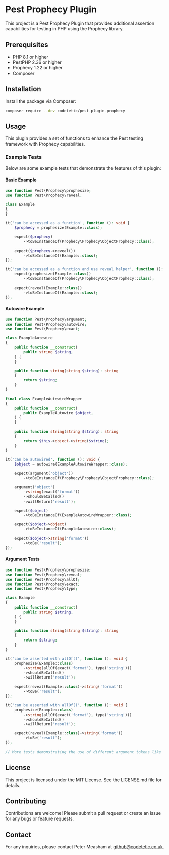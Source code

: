 # Pest Prophecy Plugin

This project is a Pest Prophecy Plugin that provides additional assertion capabilities for testing in PHP using the Prophecy library.

## Prerequisites

- PHP 8.1 or higher
- PestPHP 2.36 or higher
- Prophecy 1.22 or higher
- Composer

## Installation

Install the package via Composer:

```bash
composer require --dev codetetic/pest-plugin-prophecy
```

## Usage

This plugin provides a set of functions to enhance the Pest testing framework with Prophecy capabilities.

### Example Tests

Below are some example tests that demonstrate the features of this plugin:

#### Basic Example

```php
use function Pest\Prophecy\prophesize;
use function Pest\Prophecy\reveal;

class Example
{
}

it('can be accessed as a function', function (): void {
    $prophecy = prophesize(Example::class);

    expect($prophecy)
        ->toBeInstanceOf(Prophecy\Prophecy\ObjectProphecy::class);

    expect($prophecy->reveal())
        ->toBeInstanceOf(Example::class);
});

it('can be accessed as a function and use reveal helper', function (): void {
    expect(prophesize(Example::class))
        ->toBeInstanceOf(Prophecy\Prophecy\ObjectProphecy::class);

    expect(reveal(Example::class))
        ->toBeInstanceOf(Example::class);
});
```

#### Autowire Example

```php
use function Pest\Prophecy\argument;
use function Pest\Prophecy\autowire;
use function Pest\Prophecy\exact;

class ExampleAutowire
{
    public function __construct(
        public string $string,
    ) {
    }

    public function string(string $string): string
    {
        return $string;
    }
}

final class ExampleAutowireWrapper
{
    public function __construct(
        public ExampleAutowire $object,
    ) {
    }

    public function string(string $string): string
    {
        return $this->object->string($string);
    }
}

it('can be autowired', function (): void {
    $object = autowire(ExampleAutowireWrapper::class);

    expect(argument('object'))
        ->toBeInstanceOf(Prophecy\Prophecy\ObjectProphecy::class);

    argument('object')
        ->string(exact('format'))
        ->shouldBeCalled()
        ->willReturn('result');

    expect($object)
        ->toBeInstanceOf(ExampleAutowireWrapper::class);

    expect($object->object)
        ->toBeInstanceOf(ExampleAutowire::class);

    expect($object->string('format'))
        ->toBe('result');
});
```

#### Argument Tests

```php
use function Pest\Prophecy\prophesize;
use function Pest\Prophecy\reveal;
use function Pest\Prophecy\allOf;
use function Pest\Prophecy\exact;
use function Pest\Prophecy\type;

class Example
{
    public function __construct(
        public string $string,
    ) {
    }

    public function string(string $string): string
    {
        return $string;
    }
}

it('can be asserted with allOf()', function (): void {
    prophesize(Example::class)
        ->string(allOf(exact('format'), type('string')))
        ->shouldBeCalled()
        ->willReturn('result');

    expect(reveal(Example::class)->string('format'))
        ->toBe('result');
});

it('can be asserted with allOf()', function (): void {
    prophesize(Example::class)
        ->string(allOf(exact('format'), type('string')))
        ->shouldBeCalled()
        ->willReturn('result');

    expect(reveal(Example::class)->string('format'))
        ->toBe('result');
});

// More tests demonstrating the use of different argument tokens like `any`, `exact`, `in`, `notIn`, `size`, `withEntry`, etc.
```

## License

This project is licensed under the MIT License. See the LICENSE.md file for details.

## Contributing

Contributions are welcome! Please submit a pull request or create an issue for any bugs or feature requests.

## Contact

For any inquiries, please contact Peter Measham at github@codetetic.co.uk.
